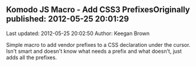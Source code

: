## Komodo JS Macro - Add CSS3 PrefixesOriginally published: 2012-05-25 20:01:29 
Last updated: 2012-05-25 20:02:50 
Author: Keegan Brown 
 
Simple macro to add vendor prefixes to a CSS declaration under the cursor. Isn't smart and doesn't know what needs a prefix and what doesn't, just adds all the prefixes. 
